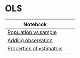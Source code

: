 # OLS
| Notebook |  |  |
|----------|----------|----------|
| [Population vs sample](https://marimo.app/l/9cqvr5) |  |  |
| [Adding observation](https://marimo.app/l/cab8bt) |   |  |
| [Properties of estimators](https://marimo.app/l/07ddf9) |  |  |
